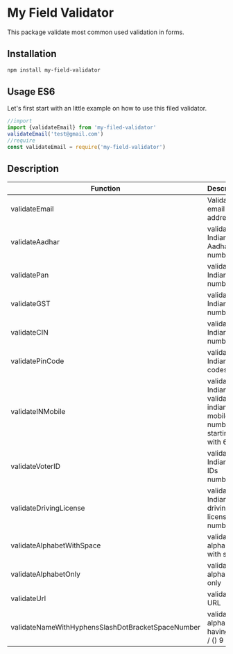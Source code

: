 # My Field Validator

This package validate most common used validation in forms.

## Installation

```sh
npm install my-field-validator
```
## Usage ES6
Let's first start with an little example on how to use this filed validator. 
```javascript
//import 
import {validateEmail} from 'my-filed-validator'
validateEmail('test@gmail.com')
//require
const validateEmail = require('my-field-validator')
```
## Description
| Function | Description |
| --- | --- |
| validateEmail | Validate email address |
| validateAadhar | validate Indian Aadhar numbers |
| validatePan | validate Indian PAN numbers |
| validateGST | validate Indian GST numbers |
| validateCIN | validate Indian CIN numbers |
| validatePinCode | validate Indian PIN codes |
| validateINMobile | validate Indian validate indian mobile number starting with 6,7,8,9 |
| validateVoterID | validate Indian voter IDs numbers |
| validateDrivingLicense | validate Indian driving license numbers |
| validateAlphabetWithSpace | validate alphabet with space |
| validateAlphabetOnly | validate alphabet only |
| validateUrl | validate URL |
| validateNameWithHyphensSlashDotBracketSpaceNumber | validate alphabets having " " - / () 9  |



